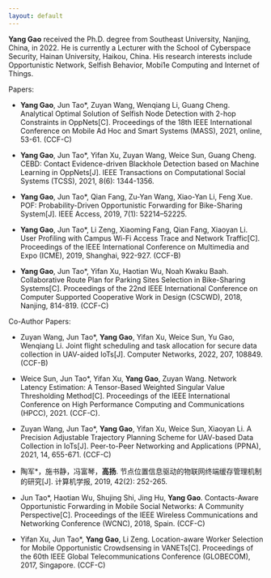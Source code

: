 ```yaml
---
layout: default
---
```


**Yang Gao** received the Ph.D. degree from Southeast University, Nanjing, China, in 2022.
He is currently a Lecturer with the School of Cyberspace Security, Hainan University, Haikou, China.
His research interests include Opportunistic Network, Selfish Behavior, Mobi1e Computing and Internet of Things.

Papers:

- **Yang Gao**, Jun Tao*, Zuyan Wang, Wenqiang Li, Guang Cheng.
Analytical Optimal Solution of Selfish Node Detection with 2-hop Constraints in OppNets[C]. 
Proceedings of the 18th IEEE International Conference on Mobile Ad Hoc and Smart Systems (MASS), 2021, online, 53-61. (CCF-C)

- **Yang Gao**, Jun Tao*, Yifan Xu, Zuyan Wang, Weice Sun, Guang Cheng. 
CEBD: Contact Evidence-driven Blackhole Detection based on Machine Learning in OppNets[J]. 
IEEE Transactions on Computational Social Systems (TCSS), 2021, 8(6): 1344-1356.

- **Yang Gao**, Jun Tao*, Qian Fang, Zu-Yan Wang, Xiao-Yan Li, Feng Xue. 
POF: Probability-Driven Opportunistic Forwarding for Bike-Sharing System[J]. 
IEEE Access, 2019, 7(1): 52214–52225.

- **Yang Gao**, Jun Tao*, Li Zeng, Xiaoming Fang, Qian Fang, Xiaoyan Li.
User Profiling with Campus Wi-Fi Access Trace and Network Traffic[C].
Proceedings of the IEEE International Conference on Multimedia and Expo (ICME), 2019, Shanghai, 922-927. (CCF-B)

- **Yang Gao**, Jun Tao*, Yifan Xu, Haotian Wu, Noah Kwaku Baah.
Collaborative Route Plan for Parking Sites Selection in Bike-Sharing Systems[C]. 
Proceedings of the 22nd IEEE International Conference on Computer Supported Cooperative Work in Design (CSCWD), 2018, Nanjing, 814-819. (CCF-C)

Co-Author Papers:
- Zuyan Wang, Jun Tao*, **Yang Gao**, Yifan Xu, Weice Sun, Yu Gao, Wenqiang Li.
Joint flight scheduling and task allocation for secure data collection in UAV-aided IoTs[J].
Computer Networks, 2022, 207, 108849. (CCF-B)

- Weice Sun, Jun Tao*, Yifan Xu, **Yang Gao**, Zuyan Wang. 
Network Latency Estimation: A Tensor-Based Weighted Singular Value Thresholding Method[C].
Proceedings of the IEEE International Conference on High Performance Computing and Communications (HPCC), 2021. (CCF-C).

- Zuyan Wang, Jun Tao*, **Yang Gao**, Yifan Xu, Weice Sun, Xiaoyan Li.
A Precision Adjustable Trajectory Planning Scheme for UAV-based Data Collection in IoTs[J].
Peer-to-Peer Networking and Applications (PPNA), 2021, 14, 655-671. (CCF-C)

- 陶军*，施书静，冯富琴，**高扬**. 节点位置信息驱动的物联网终端缓存管理机制的研究[J].
计算机学报, 2019, 42(2): 252-265.

- Jun Tao*, Haotian Wu, Shujing Shi, Jing Hu, **Yang Gao**.
Contacts-Aware Opportunistic Forwarding in Mobile Social Networks: A Community Perspective[C].
Proceedings of the IEEE Wireless Communications and Networking Conference (WCNC), 2018, Spain. (CCF-C)

- Yifan Xu, Jun Tao*, **Yang Gao**, Li Zeng.
Location-aware Worker Selection for Mobile Opportunistic Crowdsensing in VANETs[C]. 
Proceedings of the 60th IEEE Global Telecommunications Conference (GLOBECOM), 2017, Singapore. (CCF-C)

